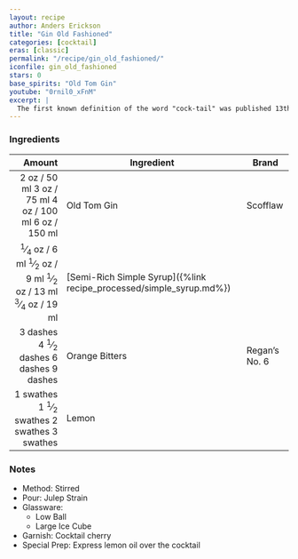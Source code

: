 ```yaml
---
layout: recipe
author: Anders Erickson
title: "Gin Old Fashioned"
categories: [cocktail]
eras: [classic]
permalink: "/recipe/gin_old_fashioned/"
iconfile: gin_old_fashioned
stars: 0
base_spirits: "Old Tom Gin"
youtube: "0rnil0_xFnM"
excerpt: |
  The first known definition of the word "cock-tail" was published 13th May 1806 in <i>The Balance and Columbian Repository</i>, an upstate New York newspaper, in response to a reader enquiring what was meant by the word in an article.<br></p><blockquote class='long-form__quote border-heavy'><p> Cock-tail, then, is a stimulating liquor, composed of spirits of any kind, sugar, water, and bitters--it is vulgarly called a bittered sling, and is supposed to be an excellent electioneering potion, in as much as it renders the heart flout and bold, at the same time that it fuddles the head. It is said also, to be of great use to a democratic candidate: because, a person having swallowed a glass of it, is ready to swallow anything else.</p><cite class='alt-font alt-font--natural'>Editor, The Balance and Columbian Repository, 13 May 1806</cite></blockquote>
---
```


### Ingredients

|   Amount | Ingredient                                                | Brand         |
| -------: | --------------------------------------------------------- | ------------- |
|     <span class="onex active">2 oz  / 50 ml</span> <span class="onehalfx">3 oz  / 75 ml</span> <span class="twox">4 oz  / 100 ml</span> <span class="threex">6 oz  / 150 ml</span>| Old Tom Gin                                               | Scofflaw      |
|  <span class="onex active"> <sup>1</sup>&frasl;<sub>4</sub> oz  / 6 ml</span> <span class="onehalfx"> <sup>1</sup>&frasl;<sub>2</sub> oz  / 9 ml</span> <span class="twox"> <sup>1</sup>&frasl;<sub>2</sub> oz  / 13 ml</span> <span class="threex"> <sup>3</sup>&frasl;<sub>4</sub> oz  / 19 ml</span>| [Semi-Rich Simple Syrup]({%link recipe_processed/simple_syrup.md%}) |
| <span class="onex active">3 dashes</span> <span class="onehalfx">4 <sup>1</sup>&frasl;<sub>2</sub> dashes</span> <span class="twox">6 dashes</span> <span class="threex">9 dashes</span>| Orange Bitters                                            | Regan’s No. 6 |
|  <span class="onex active">1 swathes</span> <span class="onehalfx">1 <sup>1</sup>&frasl;<sub>2</sub> swathes</span> <span class="twox">2 swathes</span> <span class="threex">3 swathes</span>| Lemon                                                     |

### Notes

- Method: Stirred
- Pour: Julep Strain
- Glassware:
  - Low Ball
  - Large Ice Cube
- Garnish: Cocktail cherry
- Special Prep: Express lemon oil over the cocktail

    
<script type="application/ld+json">
{
  "@context": "https://schema.org",
  "@type": "Recipe",
  "author": {
    "@type": "Person",
    "name": "{{ page.author }}"
    },
  "description": "{{ page.excerpt | strip_html | replace: '"', "'" }}",
  "image": "{% for ingredient in site.data[page.iconfile].images.ingredient limit: 1 %}{{ ingredient.url }}{% endfor %}",
  "recipeIngredient": [  "2 oz Old Tom Gin",
  " 0.25 oz Semi-Rich Simple Syrup",
  "3 dashes Orange Bitters ",
  " 1 swath Lemon"],
  "name": "{{ page.title }}",
  "recipeInstructions": [
      {
    '@type': 'HowToStep',
    'text': '- Method: Stirred
'
  },  {
    '@type': 'HowToStep',
    'text': '- Pour: Julep Strain
'
  },  {
    '@type': 'HowToStep',
    'text': '- Glassware:
'
  },  {
    '@type': 'HowToStep',
    'text': '  - Low Ball
'
  },  {
    '@type': 'HowToStep',
    'text': '  - Large Ice Cube
'
  },  {
    '@type': 'HowToStep',
    'text': '- Garnish: Cocktail cherry
'
  },  {
    '@type': 'HowToStep',
    'text': '- Special Prep: Express lemon oil over the cocktail
'
  }
    ],
  "recipeYield": "1 cocktail",
  "recipeCategory": "cocktail",
  "aggregateRating": "{%- if page.stars -%}{%- include stars_metadata.html %} out of 5{% else %}NA{%- endif -%}",
  "recipeCuisine": "global",
  "prepTime": "PT20M",
  "cookTime": "PT15S",
  "keywords": "{{ page.title }}, cocktail, {{ page.eras }}, {%- include category_metadata.html -%}, {%- include spirits_metadata.html -%}",
}
</script>

    